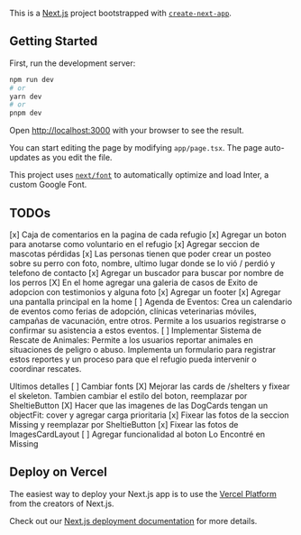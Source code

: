 This is a [Next.js](https://nextjs.org/) project bootstrapped with [`create-next-app`](https://github.com/vercel/next.js/tree/canary/packages/create-next-app).

## Getting Started

First, run the development server:

```bash
npm run dev
# or
yarn dev
# or
pnpm dev
```

Open [http://localhost:3000](http://localhost:3000) with your browser to see the result.

You can start editing the page by modifying `app/page.tsx`. The page auto-updates as you edit the file.

This project uses [`next/font`](https://nextjs.org/docs/basic-features/font-optimization) to automatically optimize and load Inter, a custom Google Font.

## TODOs

[x] Caja de comentarios en la pagina de cada refugio
[x] Agregar un boton para anotarse como voluntario en el refugio
[x] Agregar seccion de mascotas pérdidas
[x] Las personas tienen que poder crear un posteo sobre su perro con foto, nombre, ultimo lugar donde se lo vió / perdió y telefono de contacto
[x] Agregar un buscador para buscar por nombre de los perros
[X] En el home agregar una galeria de casos de Exito de adopcion con testimonios y alguna foto
[x] Agregar un footer
[x] Agregar una pantalla principal en la home
[ ] Agenda de Eventos: Crea un calendario de eventos como ferias de adopción, clínicas veterinarias móviles, campañas de vacunación, entre otros. Permite a los usuarios registrarse o confirmar su asistencia a estos eventos.
[ ] Implementar Sistema de Rescate de Animales: Permite a los usuarios reportar animales en situaciones de peligro o abuso. Implementa un formulario para registrar estos reportes y un proceso para que el refugio pueda intervenir o coordinar rescates.

Ultimos detalles
[ ] Cambiar fonts
[X] Mejorar las cards de /shelters y fixear el skeleton. Tambien cambiar el estilo del boton, reemplazar por SheltieButton
[X] Hacer que las imagenes de las DogCards tengan un objectFit: cover y agregar carga prioritaria
[x] Fixear las fotos de la seccion Missing y reemplazar por SheltieButton
[x] Fixear las fotos de ImagesCardLayout
[ ] Agregar funcionalidad al boton Lo Encontré en Missing

## Deploy on Vercel

The easiest way to deploy your Next.js app is to use the [Vercel Platform](https://vercel.com/new?utm_medium=default-template&filter=next.js&utm_source=create-next-app&utm_campaign=create-next-app-readme) from the creators of Next.js.

Check out our [Next.js deployment documentation](https://nextjs.org/docs/deployment) for more details.
